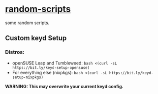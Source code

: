 
# [random-scripts](https://github.com/amjadodeh/random-scripts)

some random scripts. 

## Custom keyd Setup

### Distros:

- openSUSE Leap and Tumbleweed: `bash <(curl -sL https://bit.ly/keyd-setup-opensuse)`
- For everything else (nixpkgs): `bash <(curl -sL https://bit.ly/keyd-setup-nixpkgs)`

**WARNING: This may overwrite your current keyd config.**

